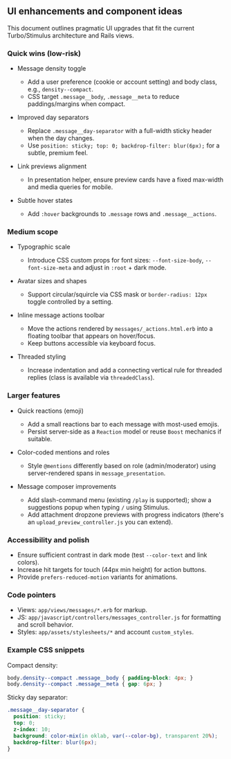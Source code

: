 ## UI enhancements and component ideas

This document outlines pragmatic UI upgrades that fit the current Turbo/Stimulus architecture and Rails views.

### Quick wins (low-risk)

- Message density toggle
  - Add a user preference (cookie or account setting) and body class, e.g., `density--compact`.
  - CSS target `.message__body`, `.message__meta` to reduce paddings/margins when compact.

- Improved day separators
  - Replace `.message__day-separator` with a full-width sticky header when the day changes.
  - Use `position: sticky; top: 0; backdrop-filter: blur(6px);` for a subtle, premium feel.

- Link previews alignment
  - In presentation helper, ensure preview cards have a fixed max-width and media queries for mobile.

- Subtle hover states
  - Add `:hover` backgrounds to `.message` rows and `.message__actions`.

### Medium scope

- Typographic scale
  - Introduce CSS custom props for font sizes: `--font-size-body`, `--font-size-meta` and adjust in `:root` + dark mode.

- Avatar sizes and shapes
  - Support circular/squircle via CSS mask or `border-radius: 12px` toggle controlled by a setting.

- Inline message actions toolbar
  - Move the actions rendered by `messages/_actions.html.erb` into a floating toolbar that appears on hover/focus.
  - Keep buttons accessible via keyboard focus.

- Threaded styling
  - Increase indentation and add a connecting vertical rule for threaded replies (class is available via `threadedClass`).

### Larger features

- Quick reactions (emoji)
  - Add a small reactions bar to each message with most-used emojis.
  - Persist server-side as a `Reaction` model or reuse `Boost` mechanics if suitable.

- Color-coded mentions and roles
  - Style `@mentions` differently based on role (admin/moderator) using server-rendered spans in `message_presentation`.

- Message composer improvements
  - Add slash-command menu (existing `/play` is supported); show a suggestions popup when typing `/` using Stimulus.
  - Add attachment dropzone previews with progress indicators (there's an `upload_preview_controller.js` you can extend).

### Accessibility and polish

- Ensure sufficient contrast in dark mode (test `--color-text` and link colors).
- Increase hit targets for touch (44px min height) for action buttons.
- Provide `prefers-reduced-motion` variants for animations.

### Code pointers

- Views: `app/views/messages/*.erb` for markup.
- JS: `app/javascript/controllers/messages_controller.js` for formatting and scroll behavior.
- Styles: `app/assets/stylesheets/*` and account `custom_styles`.

### Example CSS snippets

Compact density:

```css
body.density--compact .message__body { padding-block: 4px; }
body.density--compact .message__meta { gap: 6px; }
```

Sticky day separator:

```css
.message__day-separator {
  position: sticky;
  top: 0;
  z-index: 10;
  background: color-mix(in oklab, var(--color-bg), transparent 20%);
  backdrop-filter: blur(6px);
}
```


